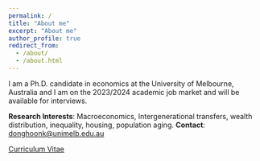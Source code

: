 ```yaml
---
permalink: /
title: "About me"
excerpt: "About me"
author_profile: true
redirect_from: 
  - /about/
  - /about.html
---
```


I am a Ph.D. candidate in economics at the University of Melbourne, Australia and I am on the 2023/2024 academic job market and will be available for interviews.

**Research Interests**: Macroeconomics, Intergenerational transfers, wealth distribution, inequality, housing, population aging.
**Contact**: [donghoonk@unimelb.edu.au](donghoonk@unimelb.edu.au)

[Curriculum Vitae](https://www.github.com/donghoon-koo/donghoon-koo.github.io/file/Donghoon_Koo_CV)


